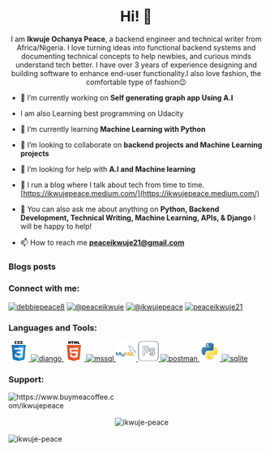 <h1 align="center">Hi! 👋</h1>
<p align="center">I am <b>Ikwuje Ochanya Peace</b>, a backend engineer and technical writer from Africa/Nigeria. I love turning ideas into functional backend systems and documenting technical concepts to help newbies, and curious minds understand tech better. I have over 3 years of experience designing and building software to enhance end-user functionality.I also love fashion, the comfortable type of fashion😉</p>

- 🔭 I’m currently working on **Self generating graph app Using A.I**
- I am also Learning best programming on Udacity 

- 🌱 I’m currently learning **Machine Learning with Python**

- 👯 I’m looking to collaborate on **backend projects and Machine Learning projects**

- 🤝 I’m looking for help with **A.I and Machine learning**

- 📝 I run a blog where I talk about tech from time to time.[https://ikwujepeace.medium.com/](https://ikwujepeace.medium.com/)

- 💬 You can also ask me about anything on **Python, Backend Development, Technical Writing, Machine Learning, APIs, & Django** I will be happy to help!

- 📫 How to reach me **peaceikwuje21@gmail.com**

### Blogs posts
<!-- BLOG-POST-LIST:START -->
<!-- BLOG-POST-LIST:END -->

<h3 align="left">Connect with me:</h3>
<p align="left">
<a href="https://twitter.com/debbiepeace8" target="blank"><img align="center" src="https://raw.githubusercontent.com/rahuldkjain/github-profile-readme-generator/master/src/images/icons/Social/twitter.svg" alt="debbiepeace8" height="30" width="40" /></a>
<a href="https://hashnode.com/@peaceikwuje" target="blank"><img align="center" src="https://raw.githubusercontent.com/rahuldkjain/github-profile-readme-generator/master/src/images/icons/Social/hashnode.svg" alt="@peaceikwuje" height="30" width="40" /></a>
<a href="https://medium.com/@ikwujepeace" target="blank"><img align="center" src="https://raw.githubusercontent.com/rahuldkjain/github-profile-readme-generator/master/src/images/icons/Social/medium.svg" alt="@ikwujepeace" height="30" width="40" /></a>
<a href="https://www.hackerrank.com/peaceikwuje21" target="blank"><img align="center" src="https://raw.githubusercontent.com/rahuldkjain/github-profile-readme-generator/master/src/images/icons/Social/hackerrank.svg" alt="peaceikwuje21" height="30" width="40" /></a>
</p>

<h3 align="left">Languages and Tools:</h3>
<p align="left"> <a href="https://www.w3schools.com/css/" target="_blank" rel="noreferrer"> <img src="https://raw.githubusercontent.com/devicons/devicon/master/icons/css3/css3-original-wordmark.svg" alt="css3" width="40" height="40"/> </a> <a href="https://www.djangoproject.com/" target="_blank" rel="noreferrer"> <img src="https://cdn.worldvectorlogo.com/logos/django.svg" alt="django" width="40" height="40"/> </a> <a href="https://www.w3.org/html/" target="_blank" rel="noreferrer"> <img src="https://raw.githubusercontent.com/devicons/devicon/master/icons/html5/html5-original-wordmark.svg" alt="html5" width="40" height="40"/> </a> <a href="https://www.microsoft.com/en-us/sql-server" target="_blank" rel="noreferrer"> <img src="https://www.svgrepo.com/show/303229/microsoft-sql-server-logo.svg" alt="mssql" width="40" height="40"/> </a> <a href="https://www.mysql.com/" target="_blank" rel="noreferrer"> <img src="https://raw.githubusercontent.com/devicons/devicon/master/icons/mysql/mysql-original-wordmark.svg" alt="mysql" width="40" height="40"/> </a> <a href="https://www.photoshop.com/en" target="_blank" rel="noreferrer"> <img src="https://raw.githubusercontent.com/devicons/devicon/master/icons/photoshop/photoshop-line.svg" alt="photoshop" width="40" height="40"/> </a> <a href="https://postman.com" target="_blank" rel="noreferrer"> <img src="https://www.vectorlogo.zone/logos/getpostman/getpostman-icon.svg" alt="postman" width="40" height="40"/> </a> <a href="https://www.python.org" target="_blank" rel="noreferrer"> <img src="https://raw.githubusercontent.com/devicons/devicon/master/icons/python/python-original.svg" alt="python" width="40" height="40"/> </a> <a href="https://www.sqlite.org/" target="_blank" rel="noreferrer"> <img src="https://www.vectorlogo.zone/logos/sqlite/sqlite-icon.svg" alt="sqlite" width="40" height="40"/> </a> </p>

<h3 align="left">Support:</h3>
<p><a href="https://www.buymeacoffee.com/https://www.buymeacoffee.com/ikwujepeace"> <img align="left" src="https://cdn.buymeacoffee.com/buttons/v2/default-yellow.png" height="50" width="210" alt="https://www.buymeacoffee.com/ikwujepeace" /></a></p><br><br>

<p><img align="center" src="https://github-readme-stats.vercel.app/api/top-langs?username=ikwuje-peace&show_icons=true&locale=en&layout=compact" alt="ikwuje-peace" /></p>

<p><img align="center" src="https://github-readme-streak-stats.herokuapp.com/?user=ikwuje-peace&" alt="ikwuje-peace" /></p>

